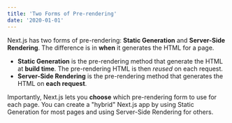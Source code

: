 ```yaml
---
title: 'Two Forms of Pre-rendering'
date: '2020-01-01'
---
```


Next.js has two forms of pre-rendering: **Static Generation** and **Server-Side Rendering**. The difference is in **when** it generates the HTML for a page.

- **Static Generation** is the pre-rendering method that generate the HTML at **build time**. The pre-rendering HTML is then _reused_ on each request.
- **Server-Side Rendering** is the pre-rendering method that generates the HTML on **each request**.

Importantly, Next.js lets you **choose** which pre-rendering form to use for each page. You can create a "hybrid" Next.js app by using Static Generation for most pages and using Server-Side Rendering for others.